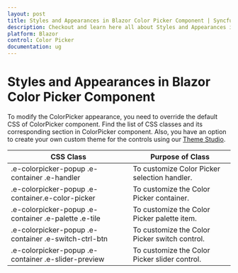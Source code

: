 ```yaml
---
layout: post
title: Styles and Appearances in Blazor Color Picker Component | Syncfusion
description: Checkout and learn here all about Styles and Appearances in Syncfusion Blazor Color Picker component and more.
platform: Blazor
control: Color Picker
documentation: ug
---
```


# Styles and Appearances in Blazor Color Picker Component

To modify the ColorPicker appearance, you need to override the default CSS of ColorPicker component. Find the list of CSS classes and its corresponding section in ColorPicker component. Also, you have an option to create your own custom theme for the controls using our [Theme Studio](https://blazor.syncfusion.com/themestudio/?theme=material).

|CSS Class | Purpose of Class|
|-----|-----|
|.e-colorpicker-popup .e-container .e-handler|To customize Color Picker selection handler. |
|.e-colorpicker-popup .e-container.e-color-picker|To customize the Color Picker container. |
|.e-colorpicker-popup .e-container .e-palette .e-tile|To customize the Color Picker palette item. |
|.e-colorpicker-popup .e-container .e-switch-ctrl-btn |To customize the Color Picker switch control. |
|.e-colorpicker-popup .e-container .e-slider-preview|To customize the Color Picker slider control. |